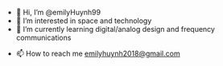 - 👋 Hi, I’m @emilyHuynh99
- 👀 I’m interested in space and technology
- 🌱 I’m currently learning digital/analog design and frequency communications
<!---- 💞️ I’m looking to collaborate on any (individual) aerospace projects --->
- 📫 How to reach me emilyhuynh2018@gmail.com

<!---
emilyHuynh99/emilyHuynh99 is a ✨ special ✨ repository because its `README.md` (this file) appears on your GitHub profile.
You can click the Preview link to take a look at your changes.
--->
